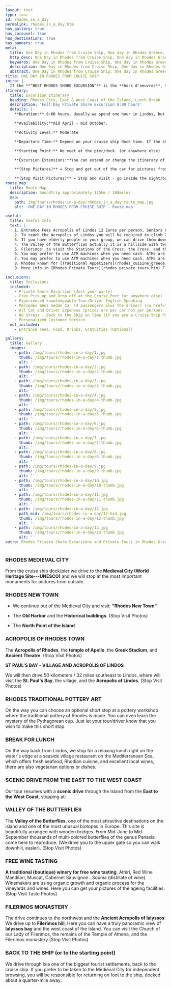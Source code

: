 ```yaml
---
layout: tour
type: tour
id: rhodes_in_a_day
permalink: rhodes_in_a_day.htm
has_gallery: true
has_carousel: true
has_destinations: true
has_banners: true
meta:
  title: One Day in Rhodes from Cruise Ship, One day in Rhodes Greece, Rhodes Shore Excursions
  http_desc: One Day in Rhodes from Cruise Ship, One day in Rhodes Greece, Rhodes Shore Excursions
  keywords: One Day in Rhodes from Cruise Ship, One day in Rhodes Greece, Rhodes Shore Excursions
  description: One Day in Rhodes from Cruise Ship, One day in Rhodes Greece, Rhodes Shore Excursions
  abstract: One Day in Rhodes from Cruise Ship, One day in Rhodes Greece
title: ONE DAY IN RHODES FROM CRUISE SHIP
intro: |-
  If the **“BEST RHODES SHORE EXCURSION”** is the **hors d'oeuvres**, then this full-day private excursion is the meal. You can explore the Island until your appetite for history and natural beauty is satisfied. Halfway through the tour, you will be taken to lunch at a location overlooking the beautiful blue Mediterranean Sea. A drive through this scenic island will keep you engaged and interested, creating memories that will last long after the excursion is over.
itinerary:
  title: Excursion Itinerary
  heading: Rhodes City, East & West Coast of the Island, Lunch Break
  description: 'Full Day Private Shore Excursion 8:00 hours'
  details: |-
    **Duration:** 8:00 hours. Usually we spend one hour in Lindos, but it depends on you for how long you need to visit Lindos. To climb up it takes 10 - 15 min, to look 30 min.

    **Availability:**mid April - mid October.

    **Activity Level:** Moderate

    **Departure Time:** Depend on your cruise ship dock time. If the ship arrives late into port, we'll adjust our schedules, and the rental time will start from the moment you meet your driver.

    **Starting Point:** We meet at the pier/dock. (or anywhere else)

    **Excursion Extensions:**You can extend or change the itinerary of this private shore excursion as you wish. You may also adjust the tour for a swim at the East Coast (mid-June to mid-September) at a sandy established beach with facilities for changing clothes.

    **(Stop Pictures)** = Stop and get out of the car for pictures from outside of the Sight/building

    **(Stop Visit Pictures)** = Stop and visit - go inside the sight/building for pictures
route_map:
  title: Route Map
  description: Roundtrip approximately 175km / 108miles
  map:
    path: img/tours/rhodes-in-a-day/rhodes_in_a_day_route_map.jpg
    alt: 'ONE DAY IN RHODES FROM CRUISE SHIP - Route map'

useful:
  title: Useful Info
  text: |-
    1. Entrance Fees Acropolis of Lindos 12 Euros per person, Seniors 6 Euros per person, Children under 18 years old free, No charge to enter Lindos village.
    2. To reach the Acropolis of Lindos you will be required to climb 292 steps, or ride on a donkey. The donkey does not eliminate all the steps, there are over 80 to go when you get off the donkey. The donkeys go by a slightly different path so the stairs, and the soles of your shoes, will be quite clean if you wish to walk up. The risers of the stairs are 5-7 inches and the treads 18-24 inches. No handrail on either side.
    3. If you have elderly people in your group, we can drive them down on the beautiful beach of Lindos have a drink and a nice discuss with the driver and enjoy the panoramic view while they are waiting for you to climb up the Acropolis of Lindos.
    4. The Valley of the Butterflies actually it is a hillside with two gates. The lower gate is the Main Gate, and the upper gate is the Secondary Gate. You can have a quick look using the Main Gate for around 10 min, but if you want to climb up there is about 60 min of walking time (up and down). For the comfort of our travelers we drive them to the Secondary Gate - upper gate so they can walk down easier (one way) 30 - 40 min. The elderly people in your group they can wait down at the Main Gate, with the driver while you explore the place. There is a small cafe, a refreshment kiosk, and a little gift shop.  Entrance fee: (3 Euros Low Season) (5 Euros High Season) per person. Children under 12 years old Free. (Before June 15th and after September 15th we skip the site as no butterflies)
    5. Filerimos: to visit the Stations of the Cross, the Cross, and the Panoramic Vista is free, to visit the Monastery and the Church, 6 Euros per person, Seniors (with Id or Passport) 3 Euros per person. Children under 18 years old free.
    6. You may prefer to use ATM machines when you need cash. ATMs are everywhere.
    7. You may prefer to use ATM machines when you need cash. ATMs are everywhere.
    8. Rhodes known for [Traditional Appetizers](rhodes_cuisine_greece.htm), desserts, [Wines](wine_tours_greece.htm), the famous handmade [Rhodes Pottery - Ceramics](greek_pottery.htm) and the beautiful [Rhodes Beaches](rhodes_beaches.htm).
    9. More info in [Rhodes Private Tours](rhodes_private_tours.htm) F.A.Q.

inclusions:
  title: Inclusions
  included:
    - Private Shore Excursion (Just your party)
    - Free Pick up and Drop off at the Cruise Port (or anywhere else)
    - Experienced knowledgeable Tour/Driver English Speaking
    - Mercedes Benz Sedan Car (4 passengers plus the driver) (<a href="groups.htm">bigger group or more room?</a>)
    - All Car and Driver Expenses (prices are per car not per person)
    - No Stress - Back to the Ship on Time (if you are a Cruise Ship Passenger)
    - Personalized Customer Service
  not_included:
    - Entrance Fees, Food, Drinks, Gratuities (Optional)

gallery:
  title: Gallery
  images:
    - path: /img/tours/rhodes-in-a-day/1.jpg
      thumb: /img/tours/rhodes-in-a-day/1-thumb.jpg
      alt: ''
    - path: /img/tours/rhodes-in-a-day/2.jpg
      thumb: /img/tours/rhodes-in-a-day/2-thumb.jpg
      alt: ''
    - path: /img/tours/rhodes-in-a-day/3.jpg
      thumb: /img/tours/rhodes-in-a-day/3-thumb.jpg
      alt: ''
    - path: /img/tours/rhodes-in-a-day/4.jpg
      thumb: /img/tours/rhodes-in-a-day/4-thumb.jpg
      alt: ''
    - path: /img/tours/rhodes-in-a-day/5.jpg
      thumb: /img/tours/rhodes-in-a-day/5-thumb.jpg
      alt: ''
    - path: /img/tours/rhodes-in-a-day/6.jpg
      thumb: /img/tours/rhodes-in-a-day/6-thumb.jpg
      alt: ''
    - path: /img/tours/rhodes-in-a-day/7.jpg
      thumb: /img/tours/rhodes-in-a-day/7-thumb.jpg
      alt: ''
    - path: /img/tours/rhodes-in-a-day/8.jpg
      thumb: /img/tours/rhodes-in-a-day/8-thumb.jpg
      alt: ''
    - path: /img/tours/rhodes-in-a-day/9.jpg
      thumb: /img/tours/rhodes-in-a-day/9-thumb.jpg
      alt: ''
    - path: /img/tours/rhodes-in-a-day/10.jpg
      thumb: /img/tours/rhodes-in-a-day/10-thumb.jpg
      alt: ''
    - path: /img/tours/rhodes-in-a-day/11.jpg
      thumb: /img/tours/rhodes-in-a-day/11-thumb.jpg
      alt: ''
    - path: /img/tours/rhodes-in-a-day/12.jpg
      path_mid: /img/tours/rhodes-in-a-day/12-mid.jpg
      thumb: /img/tours/rhodes-in-a-day/12-thumb.jpg
      alt: ''
    - path: /img/tours/rhodes-in-a-day/13.jpg
      thumb: /img/tours/rhodes-in-a-day/13-thumb.jpg
      alt: ''
outro: Rhodes Private Shore Excursions and Private Tours in Rhodes Greece
---
```

### RHODES MEDIEVAL CITY

From the cruise ship dock/pier we drive to the **Medieval City (World Heritage Site---UNESCO)** and we will stop at the most important monuments for pictures from outside.

### RHODES NEW TOWN

- We continue out of the Medieval City and visit: **"Rhodes New Town"**

- The **Old Harbor** and the **Historical buildings**. (Stop Visit Photos)

- The **North Point of the Island**

### ACROPOLIS OF RHODES TOWN

The **Acropolis of Rhodes**, the **temple of Apollo**, the **Greek Stadium**, and **Ancient Theatre**. (Stop Visit Photos)

**ST PAUL'S BAY - VILLAGE AND ACROPOLIS OF LINDOS**

We will then drive 50 kilometers / 32 miles southeast to Lindos, where will visit the **St. Paul's Bay**, the village, and the **Acropolis of Lindos**. (Stop Visit Photos)

### RHODES TRADITIONAL POTTERY ART

On the way you can choose an optional short stop at a pottery workshop where the traditional pottery of Rhodes is made. You can even learn the mystery of the Pythagorean cup. Just let your tour/driver know that you wish to make this short stop.

### BREAK FOR LUNCH

On the way back from Lindos, we stop for a relaxing lunch right on the water's edge at a seaside village restaurant on the Mediterranean Sea, which offers fresh seafood, Rhodian cuisine, and excellent local wines, there are also vegetarian options or dishes.

### SCENIC DRIVE FROM THE EAST TO THE WEST COAST

Our tour resumes with a **scenic drive** through the Island from the **East to the West Coast**, stopping at:

### VALLEY OF THE BUTTERFLIES

The **Valley of the Butterflies**, one of the most attractive destinations on the island and one of the most unusual biotopes in Europe. This site is beautifully arranged with wooden bridges. From Mid-June to Mid-September thousands of multi-colored butterflies of the genus Panaxia come here to reproduce. (We drive you to the upper gate so you can walk downhill, easier). (Stop Visit Photos)

### FREE WINE TASTING

**A traditional (boutique) winery for free wine tasting**, Athiri, Red Wine Mandilari, Muscat, Cabernet Sauvignon...Souma (distillate of wine). Winemakers are using organic growth and organic process for the vineyards and wines. Here you can get your pictures of the ageing facilities. (Stop Visit Taste Photos)

### FILERIMOS MONASTERY

The drive continues to the northwest and the **Ancient Acropolis of Ialyssos**: We drive up to **Filerimos hill**; Here you can have a truly panoramic view of **Ialyssos bay** and the west coast of the Island. You can visit the Church of our Lady of Filerimos, the remains of the Temple of Athena, and the Filerimos monastery (Stop Visit Photos)

### BACK TO THE SHIP (or to the starting point)

We drive through Ixia one of the biggest tourist settlements, back to the cruise ship. If you prefer to be taken to the Medieval City for independent browsing, you will be responsible for returning on foot to the ship, docked about a quarter-mile away.